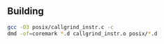 ## Building

```bash
gcc -O3 posix/callgrind_instr.c -c
dmd -of=coremark *.d callgrind_instr.o posix/*.d
```
